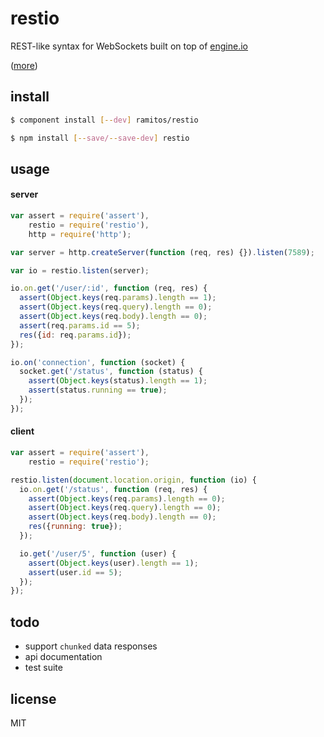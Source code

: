 # restio

REST-like syntax for WebSockets built on top of [engine.io](https://github.com/LearnBoost/engine.io)

([more](/blob/master/documentation.md))

## install

```bash
$ component install [--dev] ramitos/restio
```

```bash
$ npm install [--save/--save-dev] restio
```

## usage

#### server

```js
var assert = require('assert'),
    restio = require('restio'),
    http = require('http');

var server = http.createServer(function (req, res) {}).listen(7589);

var io = restio.listen(server);

io.on.get('/user/:id', function (req, res) {
  assert(Object.keys(req.params).length == 1);
  assert(Object.keys(req.query).length == 0);
  assert(Object.keys(req.body).length == 0);
  assert(req.params.id == 5);
  res({id: req.params.id});
});

io.on('connection', function (socket) {
  socket.get('/status', function (status) {
    assert(Object.keys(status).length == 1);
    assert(status.running == true);
  });
});
```

#### client

```js
var assert = require('assert'),
    restio = require('restio');

restio.listen(document.location.origin, function (io) {
  io.on.get('/status', function (req, res) {
    assert(Object.keys(req.params).length == 0);
    assert(Object.keys(req.query).length == 0);
    assert(Object.keys(req.body).length == 0);
    res({running: true});
  });

  io.get('/user/5', function (user) {
    assert(Object.keys(user).length == 1);
    assert(user.id == 5);
  });
});
```

## todo
 * support `chunked` data responses
 * api documentation
 * test suite

## license

MIT